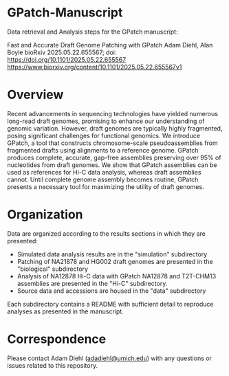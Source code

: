 # GPatch-Manuscript
Data retrieval and Analysis steps for the GPatch manuscript:

Fast and Accurate Draft Genome Patching with GPatch
Adam Diehl, Alan Boyle
bioRxiv 2025.05.22.655567; doi: https://doi.org/10.1101/2025.05.22.655567
https://www.biorxiv.org/content/10.1101/2025.05.22.655567v1

# Overview
Recent advancements in sequencing technologies have yielded numerous long-read draft genomes, promising to enhance our understanding of genomic variation. However, draft genomes are typically highly fragmented, posing significant challenges for functional genomics. We introduce GPatch, a tool that constructs chromosome-scale pseudoassemblies from fragmented drafts using alignments to a reference genome. GPatch produces complete, accurate, gap-free assemblies preserving over 95% of nucleotides from draft genomes. We show that GPatch assemblies can be used as references for Hi-C data analysis, whereas draft assemblies cannot. Until complete genome assembly becomes routine, GPatch presents a necessary tool for maximizing the utility of draft genomes.

# Organization
Data are organized according to the results sections in which they are presented:
* Simulated data analysis results are in the "simulation" subdirectory
* Patching of NA21878 and HG002 draft genomes are presented in the "biological" subdirectory
* Analysis of NA12878 Hi-C data with GPatch NA12878 and T2T-CHM13 assemblies are presented in the "Hi-C" subdirectory.
* Source data and accessions are housed in the "data" subdirectory

Each subdirectory contains a README with sufficient detail to reproduce analyses as presented in the manuscript.

# Correspondence
Please contact Adam Diehl (adadiehl@umich.edu) with any questions or issues related to this repository.
